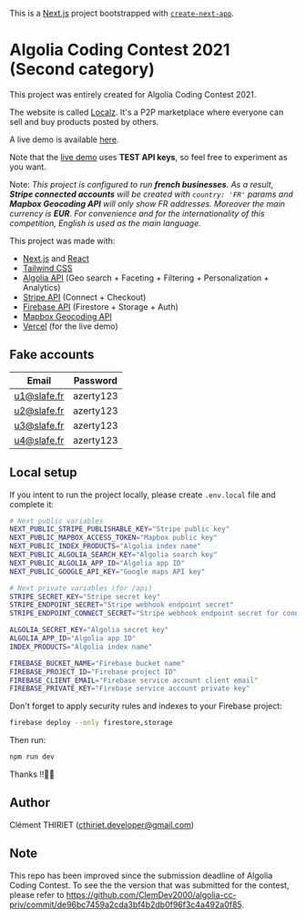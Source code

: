 This is a [Next.js](https://nextjs.org/) project bootstrapped with [`create-next-app`](https://github.com/vercel/next.js/tree/canary/packages/create-next-app).

# Algolia Coding Contest 2021 (Second category)

This project was entirely created for Algolia Coding Contest 2021.

The website is called [Localz](https://algolia-coding-contest.vercel.app/). It's a P2P marketplace where everyone can sell and buy products posted by others.

A live demo is available [here](https://algolia-coding-contest.vercel.app/).

Note that the [live demo](https://algolia-coding-contest.vercel.app/) uses **TEST API keys**, so feel free to experiment as you want.

Note: _This project is configured to run **french businesses**. As a result, **Stripe connected accounts** will be created with `country: 'FR'` params and **Mapbox Geocoding API** will only show FR addresses. Moreover the main currency is **EUR**. For convenience and for the internationality of this competition, English is used as the main language._

This project was made with:

- [Next.js](https://nextjs.org/) and [React](https://reactjs.org/docs/getting-started.html)
- [Tailwind CSS](https://tailwindcss.com/)
- [Algolia API](https://www.algolia.com/doc/) (Geo search + Faceting + Filtering + Personalization + Analytics)
- [Stripe API](https://stripe.com/docs) (Connect + Checkout)
- [Firebase API](https://firebase.google.com/docs/guides) (Firestore + Storage + Auth)
- [Mapbox Geocoding API](https://docs.mapbox.com/api/search/geocoding/)
- [Vercel](https://vercel.com) (for the live demo)

## Fake accounts

| Email       | Password  |
| ----------- | --------- |
| u1@slafe.fr | azerty123 |
| u2@slafe.fr | azerty123 |
| u3@slafe.fr | azerty123 |
| u4@slafe.fr | azerty123 |

## Local setup

If you intent to run the project locally, please create `.env.local` file and complete it:

```bash
# Next public variables
NEXT_PUBLIC_STRIPE_PUBLISHABLE_KEY="Stripe public key"
NEXT_PUBLIC_MAPBOX_ACCESS_TOKEN="Mapbox public key"
NEXT_PUBLIC_INDEX_PRODUCTS="Algolia index name"
NEXT_PUBLIC_ALGOLIA_SEARCH_KEY="Algolia search key"
NEXT_PUBLIC_ALGOLIA_APP_ID="Algolia app ID"
NEXT_PUBLIC_GOOGLE_API_KEY="Google maps API key"

# Next private variables (for /api)
STRIPE_SECRET_KEY="Stripe secret key"
STRIPE_ENDPOINT_SECRET="Stripe webhook endpoint secret"
STRIPE_ENDPOINT_CONNECT_SECRET="Stripe webhook endpoint secret for connected accounts"

ALGOLIA_SECRET_KEY="Algolia secret key"
ALGOLIA_APP_ID="Algolia app ID"
INDEX_PRODUCTS="Algolia index name"

FIREBASE_BUCKET_NAME="Firebase bucket name"
FIREBASE_PROJECT_ID="Firebase project ID"
FIREBASE_CLIENT_EMAIL="Firebase service account client email"
FIREBASE_PRIVATE_KEY="Firebase service account private key"
```

Don't forget to apply security rules and indexes to your Firebase project:

```bash
firebase deploy --only firestore,storage
```

Then run:

```bash
npm run dev
```

Thanks !!🎉😁

## Author

Clément THIRIET (cthiriet.developer@gmail.com)

## Note

This repo has been improved since the submission deadline of Algolia Coding Contest. To see the the version that was submitted for the contest, please refer to https://github.com/ClemDev2000/algolia-cc-priv/commit/de96bc7459a2cda3bf4b2db0f96f3c4a492a0f85.
